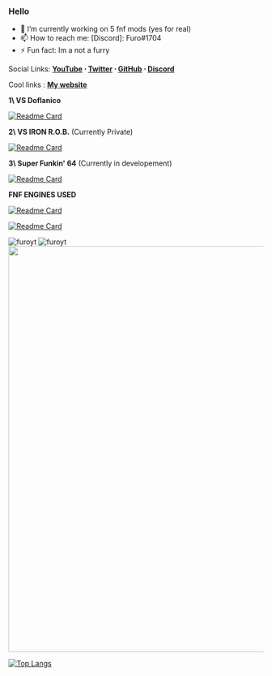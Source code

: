 ### Hello

- 🔭 I’m currently working on 5 fnf mods (yes for real)
- 📫 How to reach me: [Discord]: Furo#1704
- ⚡ Fun fact: Im a not a furry

Social Links: **[YouTube](https://www.youtube.com/channel/UCFnKasHMmr61WrSilVb_AZQ) ⋅ [Twitter](https://twitter.com/furoyt_) ⋅ [GitHub](https://github.com/furoyt) ⋅ [Discord](https://discord.furoyt.tk)**

Cool links : **[My website](https://furoyt.tk)**

**1\ VS Doflanico**

[![Readme Card](https://github-readme-stats.vercel.app/api/pin/?username=furoyt&repo=FNF-VS-Doflanico&show_owner=true&theme=tokyonight)](https://github.com/FuroYT/FNF-VS-Doflanico)

**2\ VS IRON R.O.B.** (Currently Private)

[![Readme Card](https://github-readme-stats.vercel.app/api/pin/?username=pokeyjojo&repo=fnf-vs-Iron-rob&show_owner=true&theme=tokyonight)](https://github.com/pokeyjojo/fnf-vs-Iron-rob)

**3\ Super Funkin' 64** (Currently in developement)

[![Readme Card](https://github-readme-stats.vercel.app/api/pin/?username=furoyt&repo=Super-Funkin-64&show_owner=true&theme=tokyonight)](https://github.com/FuroYT/Super-Funkin-64)

**FNF ENGINES USED**

[![Readme Card](https://github-readme-stats.vercel.app/api/pin/?username=ShadowMario&repo=FNF-PsychEngine&show_owner=true&theme=tokyonight)](https://github.com/ShadowMario/FNF-PsychEngine)


[![Readme Card](https://github-readme-stats.vercel.app/api/pin/?username=KadeDev&repo=Kade-Engine&show_owner=true&theme=tokyonight)](https://github.com/KadeDev/Kade-Engine)

<!--![Furo's GitHub stats](https://github-readme-stats.vercel.app/api?username=furoyt&show_icons=true&theme=radical)-->

<!--
**FuroYT/FuroYT** is a ✨ _special_ ✨ repository because its `README.md` (this file) appears on your GitHub profile.
-->

<p align="left"> 
  <img src="https://github-readme-stats.vercel.app/api?username=furoyt&show_icons=true&theme=tokyonight" alt="furoyt" />
  <img src="https://github-readme-streak-stats.herokuapp.com/?user=furoyt&hide_border=true&theme=tokyonight" alt="furoyt" />
  <img width=800 src="https://github-profile-trophy.vercel.app/?username=furoyt&column=8&theme=discord&no-frame=true"/>
</p>

[![Top Langs](https://github-readme-stats.vercel.app/api/top-langs/?username=furoyt&theme=tokyonight)](https://github.com/anuraghazra/github-readme-stats)

